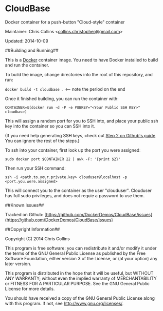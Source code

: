 CloudBase
=========

Docker container for a push-button "Cloud-style" container

Maintainer: Chris Collins \<collins.christopher@gmail.com\>

Updated: 2014-10-09

##Building and Running##

This is a [Docker](http://docker.io) container image.  You need to have Docker installed to build and run the container.

To build the image, change directories into the root of this repository, and run:

`docker build -t cloudbase .` <-- note the period on the end

Once it finished building, you can run the container with:

`CONTAINER=$(docker run -d -P -e PUBKEY="<Your Public SSH KEY>" cloudbase)`

This will assign a random port for you to SSH into, and place your public ssh key into the container so you can SSH into it.

(If you need help generating SSH keys, check out [Step 2 on Github's guide](https://help.github.com/articles/generating-ssh-keys#step-2-generate-a-new-ssh-key).  You can ignore the rest of the steps.)

To ssh into your container, first look up the port you were assigned:

`sudo docker port $CONTAINER 22 | awk -F: '{print $2}'`

Then run your SSH command:

`ssh -i <path.to.your.private.key> clouduser@localhost -p <port.you.were.assigned>`

This will connect you to the container as the user "clouduser".  Clouduser has full sudo privileges, and does not requie a password to use them.

##Known Issues##

Tracked on Github: [https://github.com/DockerDemos/CloudBase/issues](https://github.com/DockerDemos/CloudBase/issues)

##Copyright Information##

Copyright (C) 2014 Chris Collins

This program is free software: you can redistribute it and/or modify it under the terms of the GNU General Public License as published by the Free Software Foundation, either version 3 of the License, or (at your option) any later version.

This program is distributed in the hope that it will be useful, but WITHOUT ANY WARRANTY; without even the implied warranty of MERCHANTABILITY or FITNESS FOR A PARTICULAR PURPOSE. See the GNU General Public License for more details.

You should have received a copy of the GNU General Public License along with this program. If not, see http://www.gnu.org/licenses/.
